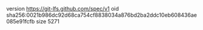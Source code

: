 version https://git-lfs.github.com/spec/v1
oid sha256:0021b986dc92d68ca754cf8838034a876bd2ba2ddc10eb608436ae085e91fcfb
size 5271
